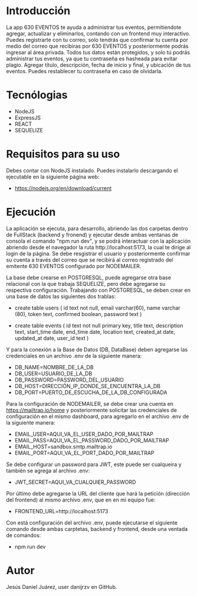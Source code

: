 # Introducción

La app 630 EVENTOS te ayuda a administrar tus eventos, permitiendote agregar, actualizar y eliminarlos, contando con un frontend muy interactivo. Puedes registrarte con tu correo, solo tendrás que confirmar tu cuenta por medio del correo que recibiras por 630 EVENTOS y posteriormente podrás ingresar al área privada. Todos tus datos están protegidos, y solo tú podrás administrar tus eventos, ya que tu contraseña es hasheada para evitar plagio. Agregar título, descripción, fecha de inicio y final, y ubicación de tus eventos. Puedes restablecer tu contraseña en caso de olvidarla.


# Tecnólogias 

- NodeJS
- ExpressJS
- REACT
- SEQUELIZE

# Requisitos para su uso

Debes contar con NodeJS instalado. Puedes instalarlo descargando el ejecutable en la siguiente página web:

- https://nodejs.org/en/download/current

# Ejecución

La aplicación se ejecuta, para desarrollo, abriendo las dos carpetas dentro de FullStack (backend y fronend) y ejecutar desde ambas ventanas de consola el comando "npm run dev", y se podrá interactuar con la aplicación abriendo desde el navegador la ruta http://localhost:5173, la cual te dirige al login de la página. Se debe resgistrar el usuario y posteriormente confirmar su cuenta a través del correo que se recibirá al correo registrado del emitente 630 EVENTOS configurado por NODEMAILER. 

La base debe crearse en POSTGRESQL, puede agregarse otra base relacional con la que trabaja SEQUELIZE, pero debe agregarse su respectiva configuración. Trabajando con POSTGRESQL, se deben crear en una base de datos las siguientes dos trablas:

- create table users (
	id text not null,
	email varchar(60),
	name varchar (80),
	token text,
	confirmed boolean,
	password text
  )

- create table events (
	id text not null primary key,
	title text,
	description text,
	start_time date,
	end_time date,
	location text,
	created_at date,
	updated_at date,
	user_id text
  )

Y para la conexión a la Base de Datos (DB, DataBase) deben agregarse las credenciales en un archivo .env de la siguiente manera:
- DB_NAME=NOMBRE_DE_LA_DB
- DB_USER=USUARIO_DE_LA_DB
- DB_PASSWORD=PASSWORD_DEL_USUARIO
- DB_HOST=DIRECCIÓN_IP_DONDE_SE_ENCUENTRA_LA_DB
- DB_PORT=PUERTO_DE_ESCUCHA_DE_LA_DB_CONFIGURADA

Para la configuración de NODEMAILER, se debe crear una cuenta en https://mailtrap.io/home y posteriormente solicitar las credenciales de configuración en el mismo dashboard, para agregarlo en el archivo .env de la siguiente manera:

- EMAIL_USER=AQUI_VA_EL_USER_DADO_POR_MAILTRAP
- EMAIL_PASS=AQUI_VA_EL_PASSWORD_DADO_POR_MAILTRAP
- EMAIL_HOST=sandbox.smtp.mailtrap.io
- EMAIL_PORT=AQUI_VA_EL_PORT_DADO_POR_MAILTRAP

Se debe configurar un password para JWT, este puede ser cualqueira y también se agrega al archivo .env:

- JWT_SECRET=AQUI_VA_CUALQUIER_PASSWORD

Por último debe agregarse la URL del cliente que hará la petición (dirección del frontend) al mismo archivo .env, que en en mi equipo fue:

- FRONTEND_URL=http://localhost:5173

Con está configuración del archivo .env, puede ejecutarse el siguiente comando desde ambas carptetas, backend y frontend, desde una ventada de comandos:

- npm run dev

# Autor

Jesús Daniel Juárez, user danijrzv en GitHub.